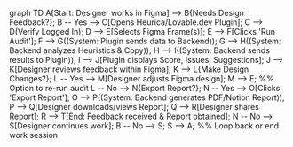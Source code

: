 graph TD
    A[Start: Designer works in Figma] --> B{Needs Design Feedback?};
    B -- Yes --> C[Opens Heurica/Lovable.dev Plugin];
    C --> D(Verify Logged In);
    D --> E[Selects Figma Frame(s)];
    E --> F[Clicks 'Run Audit'];
    F --> G((System: Plugin sends data to Backend));
    G --> H((System: Backend analyzes Heuristics & Copy));
    H --> I((System: Backend sends results to Plugin));
    I --> J[Plugin displays Score, Issues, Suggestions];
    J --> K[Designer reviews feedback within Figma];
    K --> L{Make Design Changes?};
    L -- Yes --> M[Designer adjusts Figma design];
    M --> E; %% Option to re-run audit
    L -- No --> N{Export Report?};
    N -- Yes --> O[Clicks 'Export Report'];
    O --> P((System: Backend generates PDF/Notion Report));
    P --> Q[Designer downloads/views Report];
    Q --> R[Designer shares Report];
    R --> T[End: Feedback received & Report obtained];
    N -- No --> S[Designer continues work];
    B -- No --> S;
    S --> A; %% Loop back or end work session
